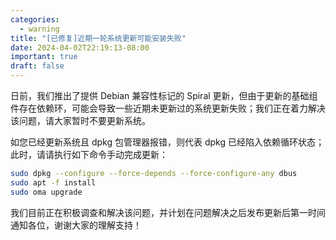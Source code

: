 ```yaml
---
categories:
  - warning
title: "[已修复]近期一轮系统更新可能安装失败"
date: 2024-04-02T22:19:13-08:00
important: true
draft: false
---
```


日前，我们推出了提供 Debian 兼容性标记的 Spiral 更新，但由于更新的基础组件存在依赖环，可能会导致一些近期未更新过的系统更新失败；我们正在着力解决该问题，请大家暂时不要更新系统。

如您已经更新系统且 dpkg 包管理器报错，则代表 dpkg 已经陷入依赖循环状态；此时，请请执行如下命令手动完成更新：

```bash
sudo dpkg --configure --force-depends --force-configure-any dbus
sudo apt -f install
sudo oma upgrade
```
我们目前正在积极调查和解决该问题，并计划在问题解决之后发布更新后第一时间通知各位，谢谢大家的理解支持！